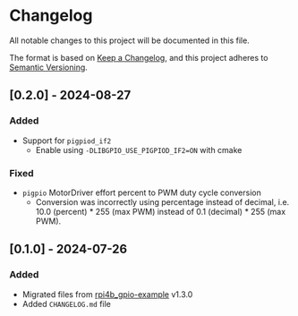 # Changelog
All notable changes to this project will be documented in this file.

The format is based on [Keep a Changelog](https://keepachangelog.com/en/1.0.0/),
and this project adheres to [Semantic Versioning](https://semver.org/spec/v2.0.0.html).


## [0.2.0] - 2024-08-27

### Added
- Support for `pigpiod_if2`
    - Enable using `-DLIBGPIO_USE_PIGPIOD_IF2=ON` with cmake

### Fixed
- `pigpio` MotorDriver effort percent to PWM duty cycle conversion
    - Conversion was incorrectly using percentage instead of decimal, i.e. 10.0 (percent) * 255 (max PWM) instead of 0.1 (decimal) * 255 (max PWM).


## [0.1.0] - 2024-07-26

### Added
- Migrated files from [rpi4b_gpio-example](https://github.com/buildrobotsbetter/rpi4b_gpio-example) v1.3.0
- Added `CHANGELOG.md` file
